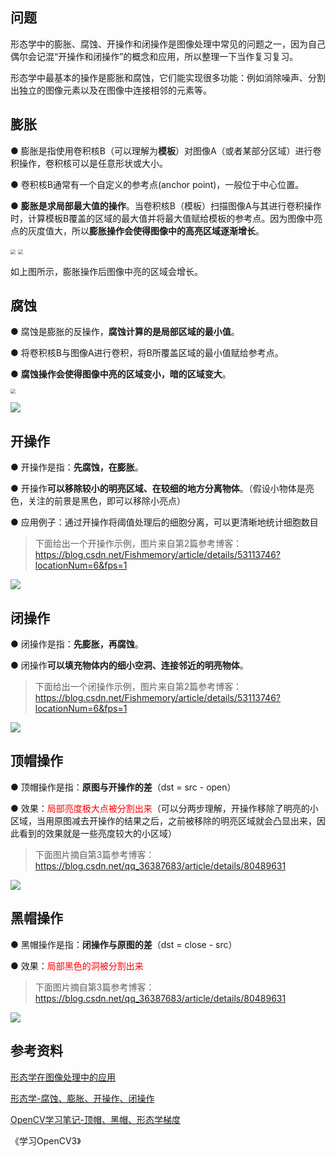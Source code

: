 ## 问题

形态学中的膨胀、腐蚀、开操作和闭操作是图像处理中常见的问题之一，因为自己偶尔会记混“开操作和闭操作”的概念和应用，所以整理一下当作复习复习。

形态学中最基本的操作是膨胀和腐蚀，它们能实现很多功能：例如消除噪声、分割出独立的图像元素以及在图像中连接相邻的元素等。

## 膨胀

● 膨胀是指使用卷积核B（可以理解为**模板**）对图像A（或者某部分区域）进行卷积操作，卷积核可以是任意形状或大小。

● 卷积核B通常有一个自定义的参考点(anchor point)，一般位于中心位置。

● **膨胀是求局部最大值的操作**。当卷积核B（模板）扫描图像A与其进行卷积操作时，计算模板B覆盖的区域的最大值并将最大值赋给模板的参考点。因为图像中亮点的灰度值大，所以**膨胀操作会使得图像中的高亮区域逐渐增长**。

<img src="https://gitee.com/xn1997/picgo/raw/master/owLYI9iyFGJphdR.png" style="zoom:50%;" />

<img src="https://gitee.com/xn1997/picgo/raw/master/DC1tb489cp7WPEf.png" style="zoom:50%;" />

如上图所示，膨胀操作后图像中亮的区域会增长。

## 腐蚀

● 腐蚀是膨胀的反操作，**腐蚀计算的是局部区域的最小值**。

● 将卷积核B与图像A进行卷积，将B所覆盖区域的最小值赋给参考点。

● **腐蚀操作会使得图像中亮的区域变小，暗的区域变大**。

<img src="https://gitee.com/xn1997/picgo/raw/master/HSVMjEtmPY4fLhy.png" style="zoom:50%;" />

![](https://gitee.com/xn1997/picgo/raw/master/gPhQo5rITuZ37bc.png)

## 开操作

● 开操作是指：**先腐蚀，在膨胀**。

● 开操作**可以移除较小的明亮区域、在较细的地方分离物体**。（假设小物体是亮色，关注的前景是黑色，即可以移除小亮点）

● 应用例子：通过开操作将阈值处理后的细胞分离，可以更清晰地统计细胞数目

> 下面给出一个开操作示例，图片来自第2篇参考博客：https://blog.csdn.net/Fishmemory/article/details/53113746?locationNum=6&fps=1

![](https://gitee.com/xn1997/picgo/raw/master/E3ICvQBYpzgqAdr.png)



## 闭操作

● 闭操作是指：**先膨胀，再腐蚀**。

● 闭操作**可以填充物体内的细小空洞、连接邻近的明亮物体**。

> 下面给出一个闭操作示例，图片来自第2篇参考博客：https://blog.csdn.net/Fishmemory/article/details/53113746?locationNum=6&fps=1

![](https://gitee.com/xn1997/picgo/raw/master/8ijnCJsogkpA19N.png)



## 顶帽操作

● 顶帽操作是指：**原图与开操作的差**（dst = src - open）

● 效果：<font color='red'>局部亮度极大点被分割出来</font>（可以分两步理解，开操作移除了明亮的小区域，当用原图减去开操作的结果之后，之前被移除的明亮区域就会凸显出来，因此看到的效果就是一些亮度较大的小区域）

> 下面图片摘自第3篇参考博客：https://blog.csdn.net/qq_36387683/article/details/80489631

![](https://gitee.com/xn1997/picgo/raw/master/Um5KxXgGqscl24d.png)



## 黑帽操作

● 黑帽操作是指：**闭操作与原图的差**（dst = close - src）

● 效果：<font color='red'>局部黑色的洞被分割出来</font>

> 下面图片摘自第3篇参考博客：https://blog.csdn.net/qq_36387683/article/details/80489631

![](https://gitee.com/xn1997/picgo/raw/master/lFKEfk5crqG1wiu.png)



## 参考资料

[形态学在图像处理中的应用](https://blog.csdn.net/sn_gis/article/details/57414029#%E8%85%90%E8%9A%80%E5%92%8C%E8%86%A8%E8%83%80)

[形态学-腐蚀、膨胀、开操作、闭操作](https://blog.csdn.net/Fishmemory/article/details/53113746?locationNum=6&fps=1)

[OpenCV学习笔记-顶帽、黑帽、形态学梯度](https://blog.csdn.net/qq_36387683/article/details/80489631)

《学习OpenCV3》